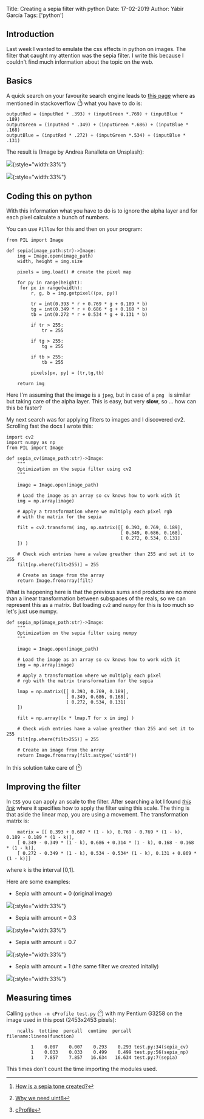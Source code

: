 Title: Creating a sepia filter with python
Date: 17-02-2019
Author: Yábir García
Tags: ['python']

## Introduction

Last week I wanted to emulate the css effects in python on
images. The filter that caught my attention was the sepia filter.  I
write this because I couldn't find much information about the topic on
the web.

## Basics
 
A quick search on your favourite search engine leads to [this
page](https://www.techrepublic.com/blog/how-do-i/how-do-i-convert-images-to-grayscale-and-sepia-tone-using-c/)
where as mentioned in stackoverflow ([^1]) what you have to do is:
 
	outputRed = (inputRed * .393) + (inputGreen *.769) + (inputBlue * .189)
	outputGreen = (inputRed * .349) + (inputGreen *.686) + (inputBlue * .168)
	outputBlue = (inputRed * .272) + (inputGreen *.534) + (inputBlue * .131)

The result is (Image by Andrea Ranalleta on Unsplash):

![](/static/images/andrea-ranalletta-1368337-unsplash-min.jpg){:style="width:33%"}

![](/static/images/andrea-ranalletta-1368337-unsplash-min.sepia.jpg){:style="width:33%"}

## Coding this on python

With this information what you have to do is to ignore the alpha layer
and for each pixel calculate a bunch of numbers.

You can use `Pillow` for this and then on your program:

    from PIL import Image

    def sepia(image_path:str)->Image:
        img = Image.open(image_path)
        width, height = img.size

        pixels = img.load() # create the pixel map

        for py in range(height):
         for px in range(width):
             r, g, b = img.getpixel((px, py))

             tr = int(0.393 * r + 0.769 * g + 0.189 * b)
             tg = int(0.349 * r + 0.686 * g + 0.168 * b)
             tb = int(0.272 * r + 0.534 * g + 0.131 * b)

             if tr > 255:
                 tr = 255

             if tg > 255:
                 tg = 255

             if tb > 255:
                 tb = 255

             pixels[px, py] = (tr,tg,tb)

        return img
            
Here I'm assuming that the image is a `jpeg`, but in case of a `png ` is 
similar but taking care of the alpha layer. This is easy, but very **slow**, so ... how can this be faster?

My next search was for applying filters to images and I discovered cv2.
Scrolling fast the docs I wrote this:


    import cv2
    import numpy as np
    from PIL import Image
    
    def sepia_cv(image_path:str)->Image:
        """
        Optimization on the sepia filter using cv2 
        """
        
        image = Image.open(image_path)

        # Load the image as an array so cv knows how to work with it
        img = np.array(image)

        # Apply a transformation where we multiply each pixel rgb 
		# with the matrix for the sepia
		
        filt = cv2.transform( img, np.matrix([[ 0.393, 0.769, 0.189],
                                              [ 0.349, 0.686, 0.168],
                                              [ 0.272, 0.534, 0.131]                                  
        ]) )

        # Check wich entries have a value greather than 255 and set it to 255
        filt[np.where(filt>255)] = 255
            
        # Create an image from the array 
        return Image.fromarray(filt)
            

What is happening here is that the previous sums and products are no 
more than a linear transformation between subspaces of the reals, 
so we can represent this as a matrix. But loading `cv2` and `numpy` 
for this is too much so let's just use numpy.

    def sepia_np(image_path:str)->Image:
        """
        Optimization on the sepia filter using numpy 
        """
        
        image = Image.open(image_path)

        # Load the image as an array so cv knows how to work with it
        img = np.array(image)

        # Apply a transformation where we multiply each pixel 
        # rgb with the matrix transformation for the sepia
        
        lmap = np.matrix([[ 0.393, 0.769, 0.189],
                          [ 0.349, 0.686, 0.168],
                          [ 0.272, 0.534, 0.131]                                  
        ])

        filt = np.array([x * lmap.T for x in img] )
        
        # Check wich entries have a value greather than 255 and set it to 255
        filt[np.where(filt>255)] = 255
            
        # Create an image from the array
        return Image.fromarray(filt.astype('uint8'))

In this solution take care of ([^2])

## Improving the filter

In `CSS` you can apply an scale to the filter. After searching a lot I
found [_this
link_](https://drafts.fxtf.org/filter-effects/#sepiaEquivalent) where
it specifies how to apply the filter using this scale. The thing is
that aside the linear map, you are using a movement. The
transformation matrix is:

        matrix = [[ 0.393 + 0.607 * (1 - k), 0.769 - 0.769 * (1 - k), 0.189 - 0.189 * (1 - k)],
        [ 0.349 - 0.349 * (1 - k), 0.686 + 0.314 * (1 - k), 0.168 - 0.168 * (1 - k)],
        [ 0.272 - 0.349 * (1 - k), 0.534 - 0.534* (1 - k), 0.131 + 0.869 * (1 - k)]]
        
where `k` is the interval [0,1].

Here are some examples:

- Sepia with amount = 0 (original image)

![](/static/images/andrea-ranalletta-1368337-unsplash-min.sepia.0.jpg){:style="width:33%"}

- Sepia with amount = 0.3

![](/static/images/andrea-ranalletta-1368337-unsplash-min.sepia.0.3.jpg){:style="width:33%"}

- Sepia with amount = 0.7

![](/static/images/andrea-ranalletta-1368337-unsplash-min.sepia.0.7.jpg){:style="width:33%"}

- Sepia with amount = 1 (the same filter we created initally)

![](/static/images/andrea-ranalletta-1368337-unsplash-min.sepia.1.jpg){:style="width:33%"}

## Measuring times

Calling `python -m cProfile test.py` ([^3]) with my Pentium G3258 on the image used in this post (2453x2453 pixels):

        ncalls  tottime  percall  cumtime  percall filename:lineno(function)
    
             1    0.007    0.007    0.293    0.293 test.py:34(sepia_cv)
             1    0.033    0.033    0.499    0.499 test.py:56(sepia_np)
             1    7.857    7.857   16.634   16.634 test.py:7(sepia)

This times don't count the time importing the modules used.

[^1]: [How is a sepia tone created?](https://stackoverflow.com/questions/1061093/how-is-a-sepia-tone-created)

[^2]: [Why we need uint8](https://stackoverflow.com/a/27623335)

[^3]: [cProfile](https://docs.python.org/3/library/profile.html)



